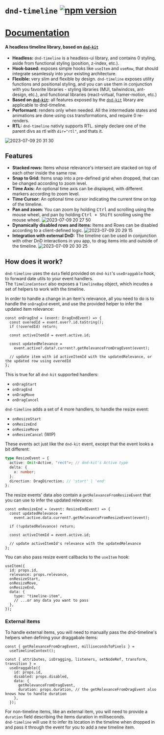 # `dnd-timeline` [![npm version](https://badge.fury.io/js/dnd-timeline.svg)](https://npmjs.com/dnd-timeline)

# [Documentation](https://samuel-arbibe.gitbook.io/dnd-timeline/)

#### A headless timeline library, based on [`dnd-kit`](https://docs.dndkit.com/)

- **Headless:** `dnd-timeline` is a headless-ui library, and contains 0 styling, aside from functional styling (position, z-index, etc.).
- **Hook-based:** exposes simple hooks like `useItem` and `useRow`, that should integrate seamlessly into your existing architecture.
- **Flexible:** very slim and flexible by design. `dnd-timeline` exposes utility functions and positional styling, and you can use them in conjunction with you favorite libraries - styling libraries (MUI, tailwindcss, ant-design, etc.), and functional libraries (react-virtual, framer-motion, etc.)
- **Based on [`dnd-kit`](https://docs.dndkit.com/):** all features exposed by the [`dnd-kit`](https://docs.dndkit.com/) library are applicable to dnd-timeline.
- **Performant:** renders only when needed. All the intermediate states and animations are done using css transformations, and require 0 re-renders.
- **RTL:** `dnd-timeline` nativly supports RTL. simply declare one of the parent divs as rtl with `dir="rtl"`, and thats it.

![2023-07-09 20 31 30](https://github.com/samuelarbibe/dnd-timeline/assets/38098325/d5be60a3-d06f-4950-8db6-ff78fffbce88)

## Features

- **Stacked rows:** Items whose relevance's intersect are stacked on top of each other inside the same row.
- **Snap to Grid:** Items snap into a pre-defined grid when dropped, that can be changed according to zoom level.
- **Time Axis:** An optional time axis can be displayed, with different markers according to zoom level.
- **Time Cursor:** An optional time cursor indicating the current time on top of the timeline.
- **Pan and zoom:** You can zoom by holding <kbd>Ctrl</kbd> and scrolling using the mouse wheel, and pan by holding <kbd>Ctrl + Shift</kbd> scrolling using the mouse wheel.
  ![2023-07-09 20 27 50](https://github.com/samuelarbibe/dnd-timeline/assets/38098325/b94f870b-5d32-4099-92f7-a1a236dbf7b1)
- **Dynamically disabled rows and items:** Items and Rows can be disabled according to a client-defined logic.
  ![2023-07-09 20 29 15](https://github.com/samuelarbibe/dnd-timeline/assets/38098325/a21f3afc-d075-448a-8fb7-fb445351b9f5)
- **Integration with external DnD:** The timeline can be used in conjunction with other DnD interactions in you app, to drag items into and outside of the timeline.
  ![2023-07-09 20 30 25](https://github.com/samuelarbibe/dnd-timeline/assets/38098325/bd354d06-415a-4561-9476-1b9b8463cdd1)

## How does it work?

`dnd-timeline` uses the `data` field provided on `dnd-kit`'s `useDraggable` hook, to forward date utils to your event handlers.  
The `TimelineContext` also exposes a `TimelineBag` object, which incudes a set of helpers to work with the timeline.

In order to handle a change in an item's relevance, all you need to do is to handle the `onDragEnd` event, and use the provided helper to infer the updated item relevance:

```tsx
const onDragEnd = (event: DragEndEvent) => {
  const overedId = event.over?.id.toString();
  if (!overedId) return;

  const activeItemId = event.active.id;

  const updatedRelevance =
    event.active?.data?.current?.getRelevanceFromDragEvent(event);

  // update item with id activeItemId with the updatedRelevance, or the updated row using overedId
};
```

This is true for all `dnd-kit` supported handlers:

- `onDragStart`
- `onDragEnd`
- `onDragMove`
- `onDragCancel`

`dnd-timeline` adds a set of 4 more handlers, to handle the resize event:

- `onResizeStart`
- `onResizeEnd`
- `onResizeMove`
- `onResizeCancel` (WIP)

These events act just like the `dnd-kit` event, except that the event looks a bit different:

```ts
type ResizeEvent = {
  active: Omit<Active, "rect">; // dnd-kit's Active type
  delta: {
    x: number;
  };
  direction: DragDirection; // 'start' | 'end'
};
```

The resize events' data also contain a `getRelevanceFromResizeEvent` that you can use to infer the updated relevance:

```tsx
const onResizeEnd = (event: ResizeEndEvent) => {
  const updatedRelevance =
    event.active.data.current?.getRelevanceFromResizeEvent(event);

  if (!updatedRelevance) return;

  const activeItemId = event.active.id;

  // update activeItemId's relevance with the updatedRelevance
};
```

You can also pass resize event callbacks to the `useItem` hook:

```tsx
useItem({
  id: props.id,
  relevance: props.relevance,
  onResizeStart,
  onResizeMove,
  onResizeEnd,
  data: {
    type: "timeline-item",
    // ...or any data you want to pass
  },
});
```

### External items

To handle external items, you will need to manually pass the dnd-timeline's helpers when defining your draggabale items:

```tsx
const { getRelevanceFromDragEvent, millisecondsToPixels } =
  useTimelineContext();

const { attributes, isDragging, listeners, setNodeRef, transform, transition } =
  useDraggable({
    id: props.id,
    disabled: props.disabled,
    data: {
      getRelevanceFromDragEvent,
      duration: props.duration, // the getRelevanceFromDragEvent also knows how to handle duration
    },
  });
```

For non-timeline items, like an external item, you will need to provide a `duration` field describing the items duration in milliseconds.  
`dnd-timeline` will use it to infer its location in the timeline when dropped in and pass it through the event for you to add a new timeline item.
